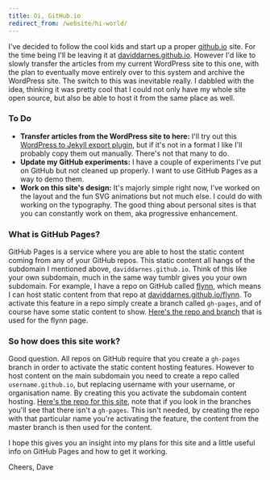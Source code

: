 ```yaml
---
title: Oi, GitHub.io
redirect_from: /website/hi-world/
---
```


I've decided to follow the cool kids and start up a proper [github.io](https://pages.github.com/) site. For the time being I'll be leaving it at [daviddarnes.github.io](http://daviddarnes.github.io). However I'd like to slowly transfer the articles from my current WordPress site to this one, with the plan to eventually move entirely over to this system and archive the WordPress site. The switch to this was inevitable really. I dabbled with the idea, thinking it was pretty cool that I could not only have my whole site open source, but also be able to host it from the same place as well.
<!-- more -->

### To Do
- **Transfer articles from the WordPress site to here:**
  I'll try out this [WordPress to Jekyll export plugin](https://github.com/benbalter/wordpress-to-jekyll-exporter), but if it's not in a format I like I'll probably copy them out manually. There's not that many to do.
- **Update my GitHub experiments:**
  I have a couple of experiments I've put on GitHub but not cleaned up properly. I want to use GitHub Pages as a way to demo them.
- **Work on this site's design:**
  It's majorly simple right now, I've worked on the layout and the fun SVG animations but not much else. I could do with working on the typography. The good thing about personal sites is that you can constantly work on them, aka progressive enhancement.

### What is GitHub Pages?

GitHub Pages is a service where you are able to host the static content coming from any of your GitHub repos. This static content all hangs of the subdomain I mentioned above, ```daviddarnes.github.io```. Think of this like your own subdomain, much in the same way tumblr gives you your own subdomain. For example, I have a repo on GitHub called [flynn](https://github.com/daviddarnes/flynn), which means I can host static content from that repo at [daviddarnes.github.io/flynn](http://daviddarnes.github.io/flynn/). To activate this feature in a repo simply create a branch called ```gh-pages```, and of course have some static content to show. [Here's the repo and branch](https://github.com/daviddarnes/flynn/tree/gh-pages) that is used for the flynn page.

### So how does this site work?

Good question. All repos on GitHub require that you create a ```gh-pages``` branch in order to activate the static content hosting features. However to host content on the main subdomain you need to create a repo called ```username.github.io```, but replacing username with your username, or organisation name. By creating this you activate the subdomain content hosting. [Here's the repo for this site](https://github.com/daviddarnes/daviddarnes.github.io), note that if you look in the branches you'll see that there isn't a ```gh-pages```. This isn't needed, by creating the repo with that particular name you're activating the feature, the content from the master branch is then used for the content.

I hope this gives you an insight into my plans for this site and a little useful info on GitHub Pages and how to get it working.

Cheers, Dave
